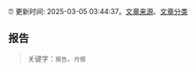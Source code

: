 :alarm_clock: 更新时间: 2025-03-05 03:44:37。[文章来源](/README.md)、[文章分类](/TAGS.md)

## 报告


> 关键字：`报告`、`月报`



